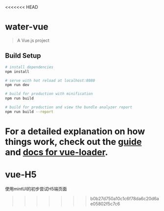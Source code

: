<<<<<<< HEAD
# water-vue

> A Vue.js project

## Build Setup

``` bash
# install dependencies
npm install

# serve with hot reload at localhost:8080
npm run dev

# build for production with minification
npm run build

# build for production and view the bundle analyzer report
npm run build --report
```

For a detailed explanation on how things work, check out the [guide](http://vuejs-templates.github.io/webpack/) and [docs for vue-loader](http://vuejs.github.io/vue-loader).
=======
# vue-H5
使用mintUI的初步尝试H5端页面
>>>>>>> b0b27d750a10c1c6f78da6c20d6ae05802f5c7c6
